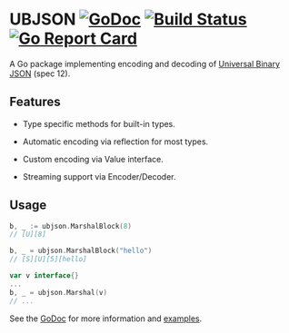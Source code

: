 # UBJSON [![GoDoc](https://godoc.org/github.com/jmank88/ubjson?status.svg)](https://godoc.org/github.com/jmank88/ubjson) [![Build Status](https://travis-ci.org/jmank88/ubjson.svg)](https://travis-ci.org/jmank88/ubjson) [![Go Report Card](https://goreportcard.com/badge/github.com/jmank88/ubjson)](https://goreportcard.com/report/github.com/jmank88/ubjson)

A Go package implementing encoding and decoding of [Universal Binary JSON](http://ubjson.org/) (spec 12).

## Features

- Type specific methods for built-in types.

- Automatic encoding via reflection for most types.

- Custom encoding via Value interface.

- Streaming support via Encoder/Decoder.

## Usage

```go
b, _ := ubjson.MarshalBlock(8)
// [U][8]

b, _ = ubjson.MarshalBlock("hello")
// [S][U][5][hello]

var v interface{}
...
b, _ = ubjson.Marshal(v)
// ...
```

See the [GoDoc](https://godoc.org/github.com/jmank88/ubjson) for more
information and [examples](https://godoc.org/github.com/jmank88/ubjson#pkg-examples).
